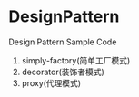 # DesignPattern
Design Pattern Sample Code

1. simply-factory(简单工厂模式)
2. decorator(装饰者模式)
3. proxy(代理模式)
